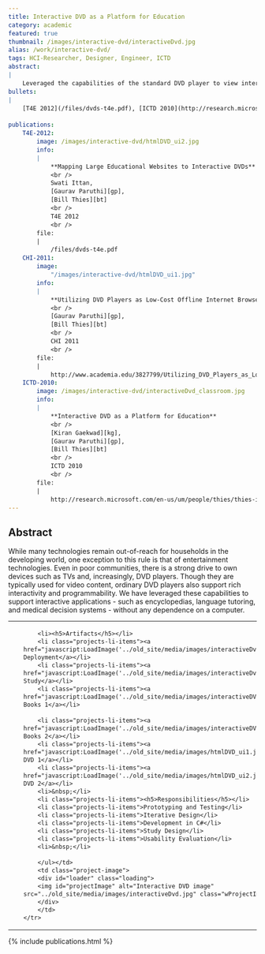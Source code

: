 ```yaml
---
title: Interactive DVD as a Platform for Education
category: academic
featured: true
thumbnail: /images/interactive-dvd/interactiveDvd.jpg
alias: /work/interactive-dvd/
tags: HCI-Researcher, Designer, Engineer, ICTD
abstract:
|
    Leveraged the capabilities of the standard DVD player to view interactive educational content like Wikipedia, children books and slides.
bullets:
|
    [T4E 2012](/files/dvds-t4e.pdf), [ICTD 2010](http://research.microsoft.com/en-us/um/people/thies/thies-ictd10.pdf), [CHI 2011 (Top5%)](http://www.academia.edu/3827799/Utilizing_DVD_Players_as_Low-Cost_Of_ine_Internet_Browsers)

publications:
    T4E-2012:
        image: /images/interactive-dvd/htmlDVD_ui2.jpg
        info:
        |
            **Mapping Large Educational Websites to Interactive DVDs**
            <br />
            Swati Ittan,
            [Gaurav Paruthi][gp],
            [Bill Thies][bt]
            <br />
            T4E 2012
            <br />
        file:
        |   
            /files/dvds-t4e.pdf
    CHI-2011:
        image:
            "/images/interactive-dvd/htmlDVD_ui1.jpg"
        info:
        |
            **Utilizing DVD Players as Low-Cost Offline Internet Browsers**
            <br />
            [Gaurav Paruthi][gp],
            [Bill Thies][bt]
            <br />
            CHI 2011
            <br />
        file:
        |   
            http://www.academia.edu/3827799/Utilizing_DVD_Players_as_Low-Cost_Of_ine_Internet_Browsers
    ICTD-2010:
        image: /images/interactive-dvd/interactiveDvd_classroom.jpg
        info:
        |
            **Interactive DVD as a Platform for Education**
            <br />
            [Kiran Gaekwad][kg],
            [Gaurav Paruthi][gp],
            [Bill Thies][bt]
            <br />
            ICTD 2010
            <br />
        file:
        |   
            http://research.microsoft.com/en-us/um/people/thies/thies-ictd10.pdf
---
```


## Abstract
While many technologies remain out-of-reach for households in the developing world, one exception to this rule is that of entertainment technologies. Even in poor communities, there is a strong drive to own devices such as TVs and, increasingly, DVD players. Though they are typically used for video content, ordinary DVD players also support rich interactivity and programmability. We have leveraged these capabilities to support interactive applications - such as encyclopedias, language tutoring, and medical decision systems - without any dependence on a computer.

<table>
    <tr>
    <td><ul>
        
        <li><h5>Artifacts</h5></li>
        <li class="projects-li-items"><a href="javascript:LoadImage('../old_site/media/images/interactiveDvd.jpg')">Classroom Deployment</a></li>
        <li class="projects-li-items"><a href="javascript:LoadImage('../old_site/media/images/interactiveDvd_us2.jpg')">User Study</a></li>
        <li class="projects-li-items"><a href="javascript:LoadImage('../old_site/media/images/interactiveDVD_ui1.jpg')">Children Books 1</a></li>       

        <li class="projects-li-items"><a href="javascript:LoadImage('../old_site/media/images/interactiveDVD_ui2.jpg')">Children Books 2</a></li>   
        <li class="projects-li-items"><a href="javascript:LoadImage('../old_site/media/images/htmlDVD_ui1.jpg')">Wikipedia on DVD 1</a></li>        
        <li class="projects-li-items"><a href="javascript:LoadImage('../old_site/media/images/htmlDVD_ui2.jpg')">Wikipedia on DVD 2</a></li>    
        <li>&nbsp;</li>
        <li class="projects-li-items"><h5>Responsibilities</h5></li>
        <li class="projects-li-items">Prototyping and Testing</li>
        <li class="projects-li-items">Iterative Design</li>
        <li class="projects-li-items">Development in C#</li>
        <li class="projects-li-items">Study Design</li>
        <li class="projects-li-items">Usability Evaluation</li>
        <li>&nbsp;</li>

        </ul></td>
        <td class="project-image">
        <div id="loader" class="loading">
        <img id="projectImage" alt="Interactive DVD image" src="../old_site/media/images/interactiveDvd.jpg" class="wProjectImage"/>
        </div>
        </td>
    </tr>
        
</table>

{% include publications.html %}

